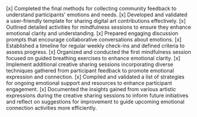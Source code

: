 [x] Completed the final methods for collecting community feedback to understand participants' emotions and needs.
[x] Developed and validated a user-friendly template for sharing digital art contributions effectively.
[x] Outlined detailed activities for mindfulness sessions to ensure they enhance emotional clarity and understanding.
[x] Prepared engaging discussion prompts that encourage collaborative conversations about emotions.
[x] Established a timeline for regular weekly check-ins and defined criteria to assess progress.
[x] Organized and conducted the first mindfulness session focused on guided breathing exercises to enhance emotional clarity.
[x] Implement additional creative sharing sessions incorporating diverse techniques gathered from participant feedback to promote emotional expression and connection.
[x] Compiled and validated a list of strategies for ongoing emotional support and resources to enhance participant engagement.
[x] Documented the insights gained from various artistic expressions during the creative sharing sessions to inform future initiatives and reflect on suggestions for improvement to guide upcoming emotional connection activities more efficiently.